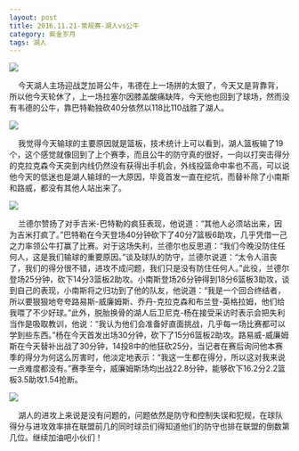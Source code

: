 ```yaml
---
layout: post
title: 2016.11.21-常规赛-湖人vs公牛
category: 紫金岁月
tags: 湖人
---
```


![](http://offfjcibp.bkt.clouddn.com/11211.jpg)

&nbsp;&nbsp;&nbsp;&nbsp;今天湖人主场迎战芝加哥公牛，韦德在上一场拼的太狠了，今天又是背靠背，所以他今天轮休了，上一场拉塞尔因膝盖酸痛缺阵，今天他也回到了球场，然而没有韦德的公牛，靠巴特勒独砍40分依然以118比110战胜了湖人。

![](http://offfjcibp.bkt.clouddn.com/11214.png)

&nbsp;&nbsp;&nbsp;&nbsp;我觉得今天输球的主要原因就是篮板，技术统计上可以看到，湖人篮板输了19个，这个感觉就像回到了上个赛季，而且公牛的防守真的很好，一向以打突击得分的克拉克森今天突到内线仍然没有获得出手机会，外线投篮命中率也不高，可以说他今天的低迷也是湖人输球的一大原因，毕竟首发一直在挖坑，而替补除了小南斯和路威，都没有其他人站出来了。

![](http://offfjcibp.bkt.clouddn.com/11212.jpg)

&nbsp;&nbsp;&nbsp;&nbsp;兰德尔赞扬了对手吉米-巴特勒的疯狂表现，他说道：“其他人必须站出来，因为吉米打疯了。”巴特勒在今天登场40分钟砍下了40分7篮板6助攻，几乎凭借一己之力率领公牛打赢了比赛。对于这场失利，兰德尔也反思道：“我们今晚没防住任何人，这是我们输球的重要原因。”谈及球队的防守，兰德尔说道：“太令人沮丧了，我们的得分很不错，进攻不成问题，我们只是没有防住任何人。”此役，兰德尔登场25分钟，砍下14分3篮板2助攻。小南斯登场26分钟得到18分6篮板3助攻，谈到自己的表现，小南斯将之归功到了他的队友，他说道：“我是一个回合终结者，所以要狠狠地夸夸路易斯-威廉姆斯、乔丹-克拉克森和布兰登-英格拉姆，他们给我喂了不少好球。”此外，脱胎换骨的湖人后卫尼克-杨在接受采访时表示会把失利当作是吸取教训，他说：“我认为他们会准备好直面挑战，几乎每一场比赛都可以学到些东西。”杨在今天首发出场30分钟，砍下了15分6篮板2助攻。路易威-威廉姆斯在今天替补出战了30分钟，14投8中的他狂砍25分，当记者在赛后询问他本赛季的得分为何这么厉害时，他淡定地表示：“我这一生都在得分，所以这对我来说一点难度都没有。”赛季至今，威廉姆斯场均出战22.8分钟，能够砍下16.2分2.2篮板3.5助攻1.54抢断。

![](http://offfjcibp.bkt.clouddn.com/11213.jpg)

&nbsp;&nbsp;&nbsp;&nbsp;湖人的进攻上来说是没有问题的，问题依然是防守和控制失误和犯规，在球队得分与进攻效率排在联盟前几的同时球员们得知道他们的防守也排在联盟的倒数第几位。继续加油吧小伙们！





